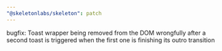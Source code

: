 ```yaml
---
"@skeletonlabs/skeleton": patch
---
```


bugfix: Toast wrapper being removed from the DOM wrongfully after a second toast is triggered when the first one is finishing its outro transition
